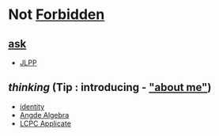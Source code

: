 # Not [Forbidden](https://github.com/FarAway6834/unbeauty/tree/main/privateNote%2FAlkali%2FForbidden)

## [ask](https://faraway6834.github.io/unbeauty/privateNote/Alkali/Forbidden/ask)

 - [JLPP](https://faraway6834.github.io/unbeauty/privateNote/Alkali/Forbidden/JLPP)

## *thinking* (Tip : introducing - ["about me"](https://faraway6834.github.io/unbeauty/privateNote/Alkali/Forbidden/introd))

 - [identity](https://faraway6834.github.io/unbeauty/privateNote/Alkali/Forbidden/%EC%82%AC%EA%B3%A0%EC%A3%BC%EC%9D%98%EC%9E%90_%EC%84%A0%EC%96%B8)
 - [Angde Algebra](https://faraway6834.github.io/unbeauty/privateNote/Alkali/Forbidden/AngdeAlgebra)
 - [LCPC Applicate](https://faraway6834.github.io/unbeauty/privateNote/Alkali/Forbidden/LCPC_Applicates)